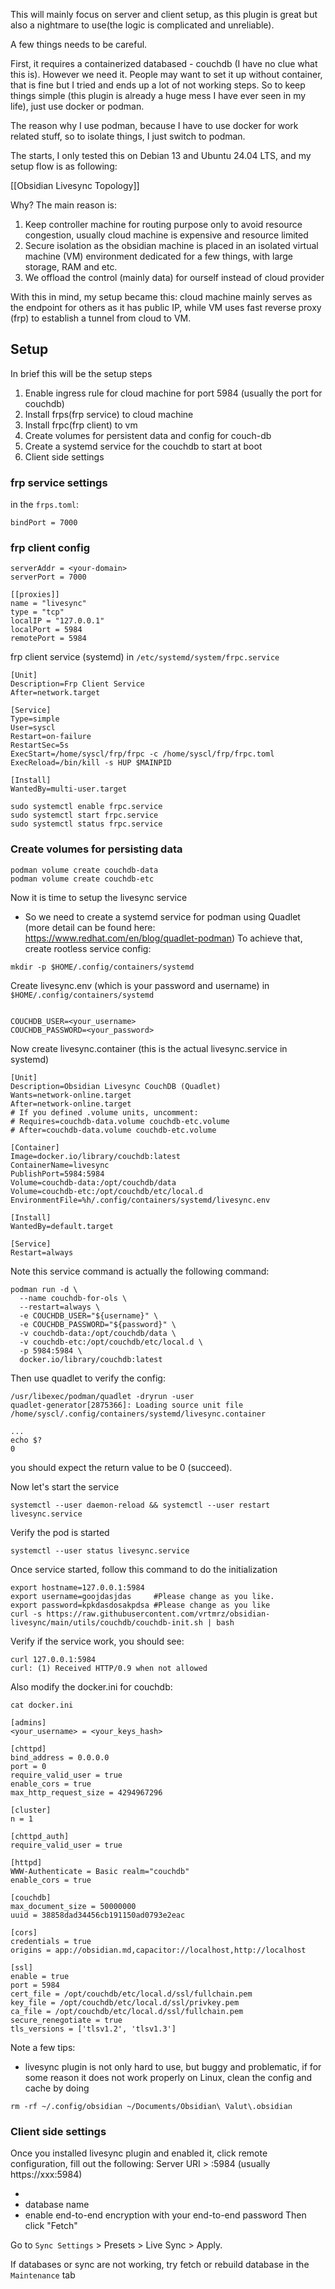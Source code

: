 This will mainly focus on server and client setup, as this plugin is great but also a nightmare to use(the logic is complicated and unreliable).

A few things needs to be careful.

First, it requires a containerized databased - couchdb (I have no clue what this is). However we need it. People may want to set it up without container, that is fine but I tried and ends up a lot of not working steps. So to keep things simple (this plugin is already a huge mess I have ever seen in my life), just use docker or podman.

The reason why I use podman, because I have to use docker for work related stuff, so to isolate things, I just switch to podman.

The starts, I only tested this on Debian 13 and Ubuntu 24.04 LTS, and my setup flow is as following:

[[Obsidian Livesync Topology]]

Why? The main reason is:
1. Keep controller machine for routing purpose only to avoid resource congestion, usually cloud machine is expensive and resource limited
2. Secure isolation as the obsidian machine is placed in an isolated virtual machine (VM) environment dedicated for a few things, with large storage, RAM and etc.
3. We offload the control (mainly data) for ourself instead of cloud provider

With this in mind, my setup became this:
cloud machine mainly serves as the endpoint for others as it has public IP, while VM uses fast reverse proxy (frp) to establish a tunnel from cloud to VM.


## Setup
In brief this will be the setup steps
1. Enable ingress rule for cloud machine for port 5984 (usually the port for couchdb)
2. Install frps(frp service) to cloud machine
3. Install frpc(frp client) to vm
4. Create volumes for persistent data and config for couch-db
5. Create a systemd service for the couchdb to start at boot
6. Client side settings

### frp service settings
in the `frps.toml`:
```
bindPort = 7000
```

### frp client config
```
serverAddr = <your-domain>
serverPort = 7000

[[proxies]]
name = "livesync"
type = "tcp"
localIP = "127.0.0.1"
localPort = 5984
remotePort = 5984
```

frp client service (systemd) in `/etc/systemd/system/frpc.service`
```
[Unit]
Description=Frp Client Service
After=network.target

[Service]
Type=simple
User=syscl
Restart=on-failure
RestartSec=5s
ExecStart=/home/syscl/frp/frpc -c /home/syscl/frp/frpc.toml
ExecReload=/bin/kill -s HUP $MAINPID

[Install]
WantedBy=multi-user.target
```

```
sudo systemctl enable frpc.service
sudo systemctl start frpc.service
sudo systemctl status frpc.service
```
### Create volumes for persisting data
```
podman volume create couchdb-data
podman volume create couchdb-etc
```
Now it is time to setup the livesync service
- So we need to create a systemd service for podman using Quadlet (more detail can be found here: https://www.redhat.com/en/blog/quadlet-podman)
To achieve that, create rootless service config:
```
mkdir -p $HOME/.config/containers/systemd
```
Create livesync.env (which is your password and username) in `$HOME/.config/containers/systemd`
```

COUCHDB_USER=<your_username>
COUCHDB_PASSWORD=<your_password>
```

Now create livesync.container (this is the actual livesync.service in systemd)
```
[Unit]
Description=Obsidian Livesync CouchDB (Quadlet)
Wants=network-online.target
After=network-online.target
# If you defined .volume units, uncomment:
# Requires=couchdb-data.volume couchdb-etc.volume
# After=couchdb-data.volume couchdb-etc.volume

[Container]
Image=docker.io/library/couchdb:latest
ContainerName=livesync
PublishPort=5984:5984
Volume=couchdb-data:/opt/couchdb/data
Volume=couchdb-etc:/opt/couchdb/etc/local.d
EnvironmentFile=%h/.config/containers/systemd/livesync.env

[Install]
WantedBy=default.target

[Service]
Restart=always
```
Note this service command is actually the following command:
```
podman run -d \
  --name couchdb-for-ols \
  --restart=always \
  -e COUCHDB_USER="${username}" \
  -e COUCHDB_PASSWORD="${password}" \
  -v couchdb-data:/opt/couchdb/data \
  -v couchdb-etc:/opt/couchdb/etc/local.d \
  -p 5984:5984 \
  docker.io/library/couchdb:latest
```


Then use quadlet to verify the config:
```
/usr/libexec/podman/quadlet -dryrun -user
quadlet-generator[2875366]: Loading source unit file /home/syscl/.config/containers/systemd/livesync.container

...
echo $?
0
```
you should expect the return value to be 0 (succeed).

Now let's start the service 
```
systemctl --user daemon-reload && systemctl --user restart livesync.service
```

Verify the pod is started
```
systemctl --user status livesync.service
```

Once service started, follow this command to do the initialization
```
export hostname=127.0.0.1:5984
export username=goojdasjdas     #Please change as you like.
export password=kpkdasdosakpdsa #Please change as you like
curl -s https://raw.githubusercontent.com/vrtmrz/obsidian-livesync/main/utils/couchdb/couchdb-init.sh | bash
```

Verify if the service work, you should see:
```
curl 127.0.0.1:5984
curl: (1) Received HTTP/0.9 when not allowed
```

Also modify the docker.ini for couchdb:
```
cat docker.ini 

[admins]
<your_username> = <your_keys_hash> 

[chttpd]
bind_address = 0.0.0.0
port = 0 
require_valid_user = true
enable_cors = true
max_http_request_size = 4294967296

[cluster]
n = 1

[chttpd_auth]
require_valid_user = true

[httpd]
WWW-Authenticate = Basic realm="couchdb"
enable_cors = true

[couchdb]
max_document_size = 50000000
uuid = 38858dad34456cb191150ad0793e2eac

[cors]
credentials = true
origins = app://obsidian.md,capacitor://localhost,http://localhost

[ssl]
enable = true
port = 5984
cert_file = /opt/couchdb/etc/local.d/ssl/fullchain.pem
key_file = /opt/couchdb/etc/local.d/ssl/privkey.pem
ca_file = /opt/couchdb/etc/local.d/ssl/fullchain.pem
secure_renegotiate = true
tls_versions = ['tlsv1.2', 'tlsv1.3']
```

Note a few tips:
- livesync plugin is not only hard to use, but buggy and problematic, if for some reason it does not work properly on Linux, clean the config and cache by doing
```
rm -rf ~/.config/obsidian ~/Documents/Obsidian\ Valut\.obsidian
```

### Client side settings
Once you installed livesync plugin and enabled it, click remote configuration, fill out the following:
Server URI > <your-domain-name>:5984 (usually https://xxx:5984)
- <password > 
- database name
- enable end-to-end encryption with your end-to-end password
Then click "Fetch"

Go to `Sync Settings` > Presets > Live Sync > Apply.

If databases or sync are not working, try fetch or rebuild database in the `Maintenance` tab

